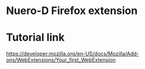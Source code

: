 # Nuero-D Firefox extension

# Tutorial link

https://developer.mozilla.org/en-US/docs/Mozilla/Add-ons/WebExtensions/Your_first_WebExtension
